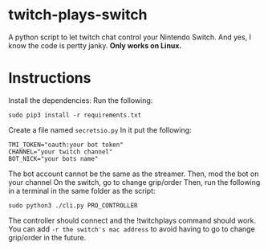 # twitch-plays-switch
A python script to let twitch chat control your Nintendo Switch.
And yes, I know the code is pertty janky.
**Only works on Linux.**


# Instructions
Install the dependencies:
Run the following:
    
    sudo pip3 install -r requirements.txt
Create a file named ``secretsio.py``
In it put the following:

    TMI_TOKEN="oauth:your bot token"
    CHANNEL="your twitch channel"
    BOT_NICK="your bots name"
The bot account cannot be the same as the streamer.
Then, mod the bot on your channel
On the switch, go to change grip/order
Then, run the following in a terminal in the same folder as the script:

    sudo python3 ./cli.py PRO_CONTROLLER
  The controller should connect and the !twitchplays command should work.
  You can add ``-r the switch's mac address`` to avoid having to go to change grip/order in the future.

